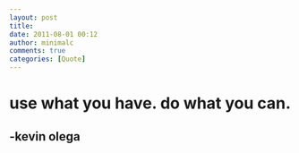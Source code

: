 ```yaml
---
layout: post
title: 
date: 2011-08-01 00:12
author: minimalc
comments: true
categories: [Quote]
---
```

<h1>use what you have. do what you can.</h1>
<h2>-kevin olega</h2>
